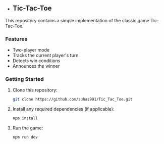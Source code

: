 - ## Tic-Tac-Toe

This repository contains a simple implementation of the classic game Tic-Tac-Toe.

### Features

* Two-player mode 
* Tracks the current player's turn
* Detects win conditions
* Announces the winner

### Getting Started

1. Clone this repository:

   ```bash
   git clone https://github.com/suhas991/Tic_Tac_Toe.git
   ```

2. Install any required dependencies (if applicable):

   ```bash
   npm install
   ```

3. Run the game:

   ```bash
   npm run dev
   ```

